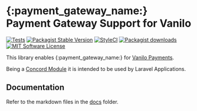 # {:payment_gateway_name:} Payment Gateway Support for Vanilo

[![Tests](https://img.shields.io/github/workflow/status/{:github_repo_path:}/tests/master?style=flat-square)](https://github.com/{:github_repo_path:}/actions?query=workflow%3Atests)
[![Packagist Stable Version](https://img.shields.io/packagist/v/{:composer_vendor:}/{:composer_package_name:}.svg?style=flat-square&label=stable)](https://packagist.org/packages/{:composer_vendor:}/{:composer_package_name:})
[![StyleCI](https://styleci.io/repos/{:style_ci_id:}/shield?branch=master)](https://styleci.io/repos/{:style_ci_id:})
[![Packagist downloads](https://img.shields.io/packagist/dt/{:composer_vendor:}/{:composer_package_name:}.svg?style=flat-square)](https://packagist.org/packages/{:composer_vendor:}/{:composer_package_name:})
[![MIT Software License](https://img.shields.io/badge/license-MIT-blue.svg?style=flat-square)](LICENSE)

This library enables {:payment_gateway_name:} for [Vanilo Payments](https://vanilo.io/docs/master/payments).

Being a [Concord Module](https://konekt.dev/concord/1.x/modules) it is intended to be used by Laravel Applications.

## Documentation

Refer to the markdown files in the [docs](docs/) folder.

